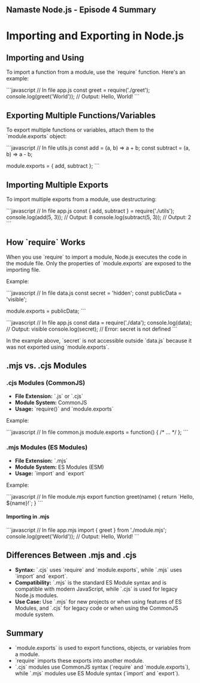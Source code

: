 ## Namaste Node.js - Episode 4 Summary 
# Importing and Exporting in Node.js

## Importing and Using

To import a function from a module, use the \`require\` function. Here's an example:

\`\`\`javascript
// In file app.js
const greet = require('./greet');
console.log(greet('World')); // Output: Hello, World!
\`\`\`

## Exporting Multiple Functions/Variables

To export multiple functions or variables, attach them to the \`module.exports\` object:

\`\`\`javascript
// In file utils.js
const add = (a, b) => a + b;
const subtract = (a, b) => a - b;

module.exports = { add, subtract };
\`\`\`

## Importing Multiple Exports

To import multiple exports from a module, use destructuring:

\`\`\`javascript
// In file app.js
const { add, subtract } = require('./utils');
console.log(add(5, 3));      // Output: 8
console.log(subtract(5, 3)); // Output: 2
\`\`\`

## How \`require\` Works

When you use \`require\` to import a module, Node.js executes the code in the module file. Only the properties of \`module.exports\` are exposed to the importing file.

Example:

\`\`\`javascript
// In file data.js
const secret = 'hidden';
const publicData = 'visible';

module.exports = publicData;
\`\`\`

\`\`\`javascript
// In file app.js
const data = require('./data');
console.log(data); // Output: visible
console.log(secret); // Error: secret is not defined
\`\`\`

In the example above, \`secret\` is not accessible outside \`data.js\` because it was not exported using \`module.exports\`.

## .mjs vs. .cjs Modules

### .cjs Modules (CommonJS)

- **File Extension:** \`.js\` or \`.cjs\`
- **Module System:** CommonJS
- **Usage:** \`require()\` and \`module.exports\`

Example:

\`\`\`javascript
// In file common.js
module.exports = function() { /* ... */ };
\`\`\`

### .mjs Modules (ES Modules)

- **File Extension:** \`.mjs\`
- **Module System:** ES Modules (ESM)
- **Usage:** \`import\` and \`export\`

Example:

\`\`\`javascript
// In file module.mjs
export function greet(name) {
  return \`Hello, \${name}!\`;
}
\`\`\`

#### Importing in .mjs

\`\`\`javascript
// In file app.mjs
import { greet } from './module.mjs';
console.log(greet('World')); // Output: Hello, World!
\`\`\`

## Differences Between .mjs and .cjs

- **Syntax:** \`.cjs\` uses \`require\` and \`module.exports\`, while \`.mjs\` uses \`import\` and \`export\`.
- **Compatibility:** \`.mjs\` is the standard ES Module syntax and is compatible with modern JavaScript, while \`.cjs\` is used for legacy Node.js modules.
- **Use Case:** Use \`.mjs\` for new projects or when using features of ES Modules, and \`.cjs\` for legacy code or when using the CommonJS module system.

## Summary

- \`module.exports\` is used to export functions, objects, or variables from a module.
- \`require\` imports these exports into another module.
- \`.cjs\` modules use CommonJS syntax (\`require\` and \`module.exports\`), while \`.mjs\` modules use ES Module syntax (\`import\` and \`export\`).
